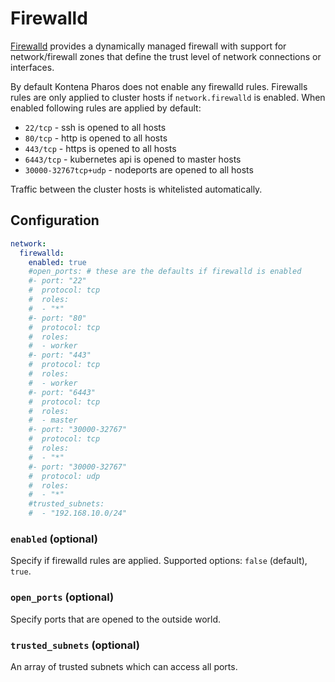 # Firewalld

[Firewalld](https://firewalld.org/) provides a dynamically managed firewall with support for network/firewall zones that define the trust level of network connections or interfaces.

By default Kontena Pharos does not enable any firewalld rules. Firewalls rules are only applied to cluster hosts if `network.firewalld` is enabled. When enabled following rules are applied by default:

- `22/tcp` - ssh is opened to all hosts
- `80/tcp` - http is opened to all hosts
- `443/tcp` - https is opened to all hosts
- `6443/tcp` - kubernetes api is opened to master hosts
- `30000-32767tcp+udp` - nodeports are opened to all hosts

Traffic between the cluster hosts is whitelisted automatically.

## Configuration

```yaml
network:
  firewalld:
    enabled: true
    #open_ports: # these are the defaults if firewalld is enabled
    #- port: "22"
    #  protocol: tcp
    #  roles:
    #  - "*"
    #- port: "80"
    #  protocol: tcp
    #  roles:
    #  - worker
    #- port: "443"
    #  protocol: tcp
    #  roles:
    #  - worker
    #- port: "6443"
    #  protocol: tcp
    #  roles:
    #  - master
    #- port: "30000-32767"
    #  protocol: tcp
    #  roles:
    #  - "*"
    #- port: "30000-32767"
    #  protocol: udp
    #  roles:
    #  - "*"
    #trusted_subnets:
    #  - "192.168.10.0/24"
```

### `enabled` (optional)

Specify if firewalld rules are applied. Supported options: `false` (default), `true`.

### `open_ports` (optional)

Specify ports that are opened to the outside world.

### `trusted_subnets` (optional)

An array of trusted subnets which can access all ports.
